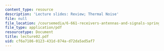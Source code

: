 ```yaml
---
content_type: resource
description: 'Lecture slides: Review; Thermal Noise'
file: null
file_location: /coursemedia/6-661-receivers-antennas-and-signals-spring-2003/cf6a71860123431d874ad72da5ad5af7_lecture02.pdf
file_type: application/pdf
resourcetype: Document
title: lecture02.pdf
uid: cf6a7186-0123-431d-874a-d72da5ad5af7
---
```

